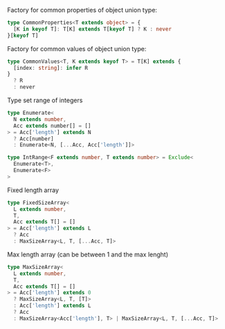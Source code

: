Factory for common properties of object union type:

```ts
type CommonProperties<T extends object> = {
  [K in keyof T]: T[K] extends T[keyof T] ? K : never
}[keyof T]
```
Factory for common values of object union type:
```ts
type CommonValues<T, K extends keyof T> = T[K] extends {
  [index: string]: infer R
}
  ? R
  : never
```

Type set range of integers
```ts
type Enumerate<
  N extends number,
  Acc extends number[] = []
> = Acc['length'] extends N
  ? Acc[number]
  : Enumerate<N, [...Acc, Acc['length']]>

type IntRange<F extends number, T extends number> = Exclude<
  Enumerate<T>,
  Enumerate<F>
>
```

Fixed length array
```ts
type FixedSizeArray<
  L extends number,
  T,
  Acc extends T[] = []
> = Acc['length'] extends L
  ? Acc
  : MaxSizeArray<L, T, [...Acc, T]>
```

Max length array (can be between 1 and the max lenght)
```ts
type MaxSizeArray<
  L extends number,
  T,
  Acc extends T[] = []
> = Acc['length'] extends 0
  ? MaxSizeArray<L, T, [T]>
  : Acc['length'] extends L
  ? Acc
  : MaxSizeArray<Acc['length'], T> | MaxSizeArray<L, T, [...Acc, T]>
```


